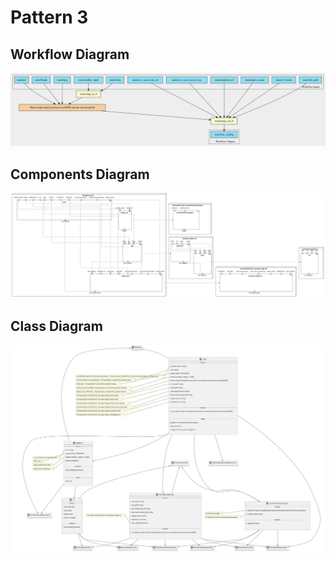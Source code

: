 # Pattern 3

## Workflow Diagram

![file](./diagrams/pattern-3/workflow.svg)

## Components Diagram

![file](./diagrams/pattern-3/components.svg)

## Class Diagram

![file](./diagrams/pattern-3/class.svg)
